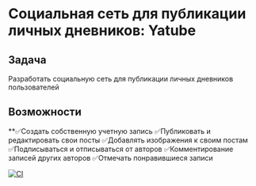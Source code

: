 # Социальная сеть для публикации личных дневников: Yatube
## Задача
Разработать социальную сеть для публикации личных дневников пользователей

## Возможности
**✅Создать собственную учетную запись
✅Публиковать и редактировать свои посты
✅Добавлять изображения к своим постам
✅Подписываться и отписываться от авторов
✅Комментирование записей других авторов
✅Отмечать понравившиеся записи








[![CI](https://github.com/yandex-praktikum/hw05_final/actions/workflows/python-app.yml/badge.svg?branch=master)](https://github.com/yandex-praktikum/hw05_final/actions/workflows/python-app.yml)
